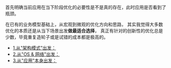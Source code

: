<br>

首先明确当前应用在当下阶段优化的必要性是不是真的存在，此时应用是否看到了瓶颈。

在已有的业务模型基础上，从宏观到微观的优化方向和思路，
其实我觉得大多数优化的本质还是从当下场景出发**做最适合选择**，
真正有针对的创新性的优化总是少数，毕竟重复造轮子或是试错的成本都是极高的。

- [1.从"架构模式"出发：]()
- [2.从"OS & 网络"出发：]()
- [3.从"应用"本身出发：]()

<br>



